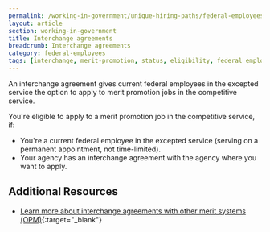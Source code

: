 ```yaml
---
permalink: /working-in-government/unique-hiring-paths/federal-employees/interchange-agreements/
layout: article
section: working-in-government
title: Interchange agreements
breadcrumb: Interchange agreements
category: federal-employees
tags: [interchange, merit-promotion, status, eligibility, federal employees]
---
```


An interchange agreement gives current federal employees in the excepted service the option to apply to merit promotion jobs in the competitive service.

You're eligible to apply to a merit promotion job in the competitive service, if:

* You're a current federal employee in the excepted service (serving on a permanent appointment, not time-limited).
* Your agency has an interchange agreement with the agency where you want to apply.

## Additional Resources

* [Learn more about interchange agreements with other merit systems (OPM)](https://www.opm.gov/policy-data-oversight/hiring-information/competitive-hiring/#url=InterchangeAgreementsWithOtherMeritSystems){:target="_blank"}
